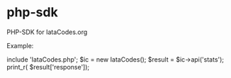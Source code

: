 # php-sdk
PHP-SDK for IataCodes.org

Example:

include 'IataCodes.php';
$ic = new IataCodes();
$result = $ic->api('stats');
print_r( $result['response']);
